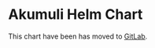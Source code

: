 # Akumuli Helm Chart

This chart have been has moved to [GitLab](https://gitlab.com/infragravity/charts/tree/master/stable/akumuli).
